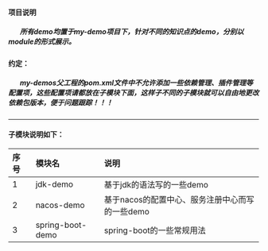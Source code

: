 #### 项目说明
##### &#160; &#160; &#160; &#160;所有demo均置于my-demo项目下，针对不同的知识点的demo，分别以module的形式展示。
#### 约定：
##### &#160; &#160; &#160; &#160;my-demos父工程的pom.xml文件中不允许添加一些依赖管理、插件管理等配置项，这些配置项请都放在子模块下面，这样子不同的子模块就可以自由地更改依赖包版本，便于问题跟踪！！！
---
#### 子模块说明如下：
|序 号|模块名|说明|
|:---|:---|:---|
|1|jdk-demo|基于jdk的语法写的一些demo|
|2|nacos-demo|基于nacos的配置中心、服务注册中心而写的一些demo|
|3|spring-boot-demo|spring-boot的一些常规用法|